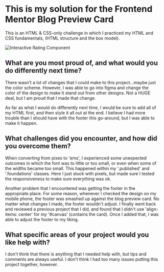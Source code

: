 <h1>This is my solution for the Frontend Mentor Blog Preview Card</h1>

This is an HTML & CSS-only challenge in which I practiced my HTML and CSS fundamentals, (HTML structure and the box model).

![Interactive Rating Component](https://github.com/cdanderson76/interactiveRatingComponent/assets/138369806/91748374-e441-40fb-ba17-9be95d08ad20)

<h2>What are you most proud of, and what would you do differently next time?</h2>

There wasn't a lot of changes that I could make to this project...maybe just the color scheme.  However, I was able to go into figma and change the color of the design to make it stand out from other designs.  Not a HUGE deal, but I am proud that I made that change.

As far as what I would do differently next time, I would be sure to add all of my HTML first, and then style it all out at the end.  I believe I had more trouble than I should have with the footer this go-around, but I was able to make it happen.

<h2>What challenges did you encounter, and how did you overcome them?</h2>

When converting from pixes to 'ems', I experienced some unexpected outcomes in which the font was to little or too small, or even when some of the widths became too small.  This happened within my '.published' and '.foundations' classes.  Here I just stuck with pixels, but made sure I tested the responsiveness to make sure everything was ok.

Another problem that I encountered was getting the footer in the appropriate place.  For some reason, whenever I checked the design on my mobile phone, the footer was smashed up against the blog preview card.  No matter what changes I made, the footer wouldn't adjust.  I finally went back and reviewed a previous project that I did, and found that I didn't use 'align-items: center' for my '#canvas' (contains the card).  Once I added that, I was able to adjust the footer to my liking.

<h2>What specific areas of your project would you like help with?</h2>

I don't think that there is anything that I needed help with, but tips and comments are always useful. I don't think I had too many issues putting this project together, however.
